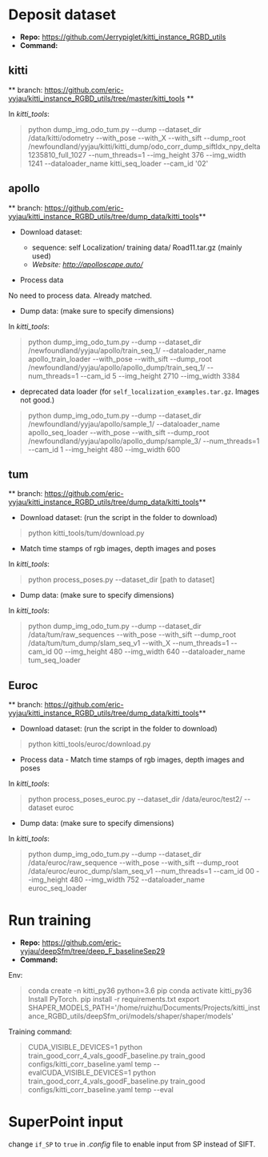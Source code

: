 # Deposit dataset
- **Repo:** https://github.com/Jerrypiglet/kitti_instance_RGBD_utils
- **Command:** 

## kitti
** branch: https://github.com/eric-yyjau/kitti_instance_RGBD_utils/tree/master/kitti_tools **

In *kitti_tools*:

> python dump_img_odo_tum.py --dump --dataset_dir /data/kitti/odometry --with_pose --with_X --with_sift --dump_root /newfoundland/yyjau/kitti/kitti_dump/odo_corr_dump_siftIdx_npy_delta1235810_full_1027 --num_threads=1  --img_height 376 --img_width 1241 --dataloader_name kitti_seq_loader --cam_id '02'

<!-- > python dump_img_odo.py --dump --dataset_dir /data/kitti/odometry --with_pose --with_X --with_sift --dump_root /home/ruizhu/Documents/Datasets/kitti/kitti_dump/odo_corr_dump_siftIdx_npy_delta1235810_full --num_threads=1 -->

## apollo 
** branch: https://github.com/eric-yyjau/kitti_instance_RGBD_utils/tree/dump_data/kitti_tools**


- Download dataset:
  - sequence: self Localization/ training data/ Road11.tar.gz (mainly used)
  - *Website: http://apolloscape.auto/*

- Process data 

No need to process data. Already matched.

- Dump data: (make sure to specify dimensions)

In *kitti_tools*:
> python dump_img_odo_tum.py  --dump --dataset_dir /newfoundland/yyjau/apollo/train_seq_1/  --dataloader_name  apollo_train_loader  --with_pose     --with_sift --dump_root /newfoundland/yyjau/apollo/apollo_dump/train_seq_1/   --num_threads=1  --cam_id 5  --img_height 2710 --img_width  3384

- deprecated data loader (for `self_localization_examples.tar.gz`. Images not good.)
> python dump_img_odo_tum.py  --dump --dataset_dir /newfoundland/yyjau/apollo/sample_1/  --dataloader_name  apollo_seq_loader  --with_pose     --with_sift --dump_root /newfoundland/yyjau/apollo/apollo_dump/sample_3/   --num_threads=1  --cam_id 1  --img_height 480 --img_width  600


## tum
** branch: https://github.com/eric-yyjau/kitti_instance_RGBD_utils/tree/dump_data/kitti_tools**

- Download dataset: (run the script in the folder to download)
> python kitti_tools/tum/download.py 

- Match time stamps of rgb images, depth images and poses

In *kitti_tools*:
> python process_poses.py --dataset_dir [path to dataset]

- Dump data: (make sure to specify dimensions)

In *kitti_tools*:
> python dump_img_odo_tum.py  --dump --dataset_dir /data/tum/raw_sequences  --with_pose     --with_sift --dump_root /data/tum/tum_dump/slam_seq_v1 --with_X  --num_threads=1  --cam_id 00  --img_height 480 --img_width 640  --dataloader_name tum_seq_loader

## Euroc 
** branch: https://github.com/eric-yyjau/kitti_instance_RGBD_utils/tree/dump_data/kitti_tools**

- Download dataset: (run the script in the folder to download)
> python kitti_tools/euroc/download.py 

- Process data - Match time stamps of rgb images, depth images and poses

In *kitti_tools*:
> python process_poses_euroc.py --dataset_dir /data/euroc/test2/ --dataset euroc

- Dump data: (make sure to specify dimensions)

In *kitti_tools*:
> python dump_img_odo_tum.py  --dump --dataset_dir  /data/euroc/raw_sequence --with_pose     --with_sift --dump_root /data/euroc/euroc_dump/slam_seq_v1  --num_threads=1  --cam_id 00 --img_height 480 --img_width 752 --dataloader_name euroc_seq_loader



# Run training
- **Repo:** https://github.com/eric-yyjau/deepSfm/tree/deep_F_baselineSep29
- **Command:** 

Env:
> conda create -n kitti_py36 python=3.6 pip
> conda activate kitti_py36
Install PyTorch.
> pip install -r requirements.txt
> export SHAPER_MODELS_PATH='/home/ruizhu/Documents/Projects/kitti_instance_RGBD_utils/deepSfm_ori/models/shaper/shaper/models'

Training command:
> CUDA_VISIBLE_DEVICES=1 python train_good_corr_4_vals_goodF_baseline.py train_good configs/kitti_corr_baseline.yaml temp --evalCUDA_VISIBLE_DEVICES=1 python train_good_corr_4_vals_goodF_baseline.py train_good configs/kitti_corr_baseline.yaml temp --eval

# SuperPoint input
change ``if_SP`` to ``true`` in *.config* file to enable input from SP instead of SIFT.
